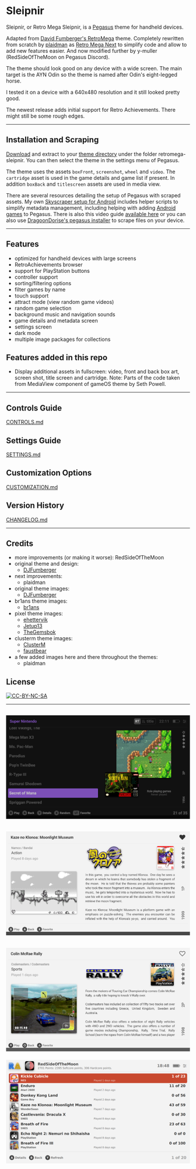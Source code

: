 # Sleipnir

Sleipnir, or Retro Mega Sleipnir, is a [Pegasus](https://pegasus-frontend.org) theme for handheld devices.

Adapted from [David Fumberger's RetroMega](https://github.com/djfumberger/retromega) theme. Completely rewritten from scratch by [plaidman](https://github.com/plaidman) as [Retro Mega Next](https://github.com/plaidman/retromega-next) to simplify code and allow to add new features easier. And now modified further by y-muller (RedSideOfTheMoon on Pegasus Discord).

The theme should look good on any device with a wide screen. The main target is the AYN Odin so the theme is named after Odin's eight-legged horse.

I tested it on a device with a 640x480 resolution and it still looked pretty good.

The newest release adds initial support for Retro Achievements. There might still be some rough edges.

---

## Installation and Scraping
[Download](https://github.com/y-muller/retromega-sleipnir) and extract to your [theme directory](http://pegasus-frontend.org/docs/user-guide/installing-themes) under the folder retromega-sleipnir. You can then select the theme in the settings menu of Pegasus.

The theme uses the assets `boxFront`, `screenshot`, `wheel` and `video`. The `cartridge` asset is used in the game details and game list if present. In addition `boxBack` and `titlescreen` assets are used in media view.

There are several resources detailing the setup of Pegasus with scraped assets. My own [Skyscraper setup for Android](https://github.com/y-muller/pegasus-android-helpers) includes helper scripts to simplify metadata management, including helping with adding [Android games](https://github.com/y-muller/pegasus-android-helpers/blob/main/ANDROID_APPS.md) to Pegasus.
There is also this video guide [available here](https://www.youtube.com/watch?v=fGWve7YYwGQ) or you can also use [DragoonDorise's pegasus installer](https://www.pegasus-installer.com/) to scrape files on your device.

---

## Features
- optimized for handheld devices with large screens
- RetroAchievements browser
- support for PlayStation buttons
- controller support
- sorting/filtering options
- filter games by name
- touch support
- attract mode (view random game videos)
- random game selection
- background music and navigation sounds
- game details and metadata screen
- settings screen
- dark mode
- multiple image packages for collections

## Features added in this repo
- Display additional assets in fullscreen: video, front and back box art, screen shot, title screen and cartridge. Note: Parts of the code taken from MediaView component of gameOS theme by Seth Powell.

---

## Controls Guide
[CONTROLS.md](CONTROLS.md)

## Settings Guide
[SETTINGS.md](SETTINGS.md)

## Customization Options
[CUSTOMIZATION.md](CUSTOMIZATION.md)

## Version History
[CHANGELOG.md](CHANGELOG.md)

---

## Credits
- more improvements (or making it worse): RedSideOfTheMoon
- original theme and design:
    - [DJFumberger](https://github.com/djfumberger/retromega)
- next improvements:
    - plaidman
- original theme images:
    - [DJFumberger](https://github.com/djfumberger/retromega)
- br1ans theme images:
    - [br1ans](https://www.reddit.com/r/miniSNESmods/comments/av5i33/more_folders_by_request/)
- pixel theme images:
    - [ehettervik](https://github.com/ehettervik/es-theme-pixel)
    - [Jetup13](https://github.com/jetup13/es-theme-pixel)
    - [TheGemsbok](https://github.com/TheGemsbok/es-theme-pixel)
- clusterm theme images:
    - [ClusterM](https://github.com/ClusterM/hakchi2/tree/master/folder_images)
    - [faustbear](https://www.reddit.com/r/miniSNESmods/comments/995ylx/additional_pixel_art_icon_pack_22/)
- a few added images here and there throughout the themes:
    - plaidman

## License
[![CC-BY-NC-SA](https://i.creativecommons.org/l/by-nc-sa/4.0/88x31.png)](http://creativecommons.org/licenses/by-nc-sa/4.0/)

---
![game list dark](.meta/screenshots/GameListDarkTheme.png)
---
![game details](.meta/screenshots/GameDetails.png)
---
![game details PS](.meta/screenshots/GameDetailsPlayStationButtons.png)
---
![cheevos](.meta/screenshots/AchievementsBrowser.png)

